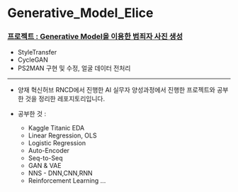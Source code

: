 # Generative_Model_Elice
### [프로젝트 : Generative Model을 이용한 범죄자 사진 생성](https://github.com/tkdguq05/Generative_Model_Elice/blob/master/Generative_Model_1218.pdf)
* StyleTransfer 
* CycleGAN 
* PS2MAN 구현 및 수정, 얼굴 데이터 전처리
___
* 양재 혁신허브 RNCD에서 진행한 AI 실무자 양성과정에서 진행한 프로젝트와 공부한 것을 정리한 레포지토리입니다.

* 공부한 것 : 
  * Kaggle Titanic EDA
  * Linear Regression, OLS
  * Logistic Regression
  * Auto-Encoder
  * Seq-to-Seq
  * GAN & VAE
  * NNS - DNN,CNN,RNN
  * Reinforcement Learning ...
